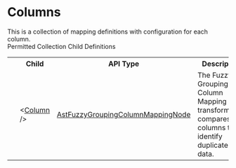 # Columns

<div class="LanguageSummary"><div class ="SummaryItem">This is a collection of mapping definitions with configuration for each column.</div></div><div class="SchemaBindingGroup"><div class="SchemaBindingGroupHeader">Permitted Collection Child Definitions</div><table id="SchemaBindingList" class="SchemaBindingList"><tbody><tr><th class="SchemaBindingIconColumnHeader">&nbsp;</th><th class="SchemaBindingNameColumnHeader">Child</th><th class="SchemaBindingTypeColumnHeader">API Type</th><th class="SchemaBindingSummaryColumnHeader">Description</th></tr><tr class="cd0"><td class="SchemaBindingIcon"><div class="NotRequired" /></td><td class="SchemaBindingName"><span class="punc">&lt;</span><a href=Varigence.Languages.Biml.Transformation.AstFuzzyGroupingColumnMappingNode.html">Column</a><span class="punc"> /&gt;</span></td><td class="SchemaBindingType"><a href="../api-reference/Varigence.Languages.Biml.Transformation.AstFuzzyGroupingColumnMappingNode.html">AstFuzzyGroupingColumnMappingNode</a></td><td class="SchemaBindingSummary">The Fuzzy Grouping Column Mapping transformation compares columns to identify duplicate data.</td></tr></tbody></table></div>